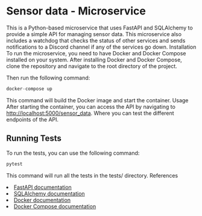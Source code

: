 
# Sensor data - Microservice

This is a Python-based microservice that uses FastAPI and SQLAlchemy to provide a simple API for managing sensor data. This microservice also includes a watchdog that checks the status of other services and sends notifications to a Discord channel if any of the services go down.
Installation
To run the microservice, you need to have Docker and Docker Compose installed on your system. After installing Docker and Docker Compose, clone the repository and navigate to the root directory of the project. 

Then run the following command:

```python
docker-compose up
```

This command will build the Docker image and start the container.
Usage
After starting the container, you can access the API by navigating to <a href="http://localhost:5000/docs" target="_new">http://localhost:5000/sensor_data</a>. Where you can test the different endpoints of the API.

## Running Tests
To run the tests, you can use the following command:
```python
pytest
```
This command will run all the tests in the tests/ directory.
References
<li><a href="https://fastapi.tiangolo.com/" target="_new">FastAPI documentation</a></li><li><a href="https://www.sqlalchemy.org/" target="_new">SQLAlchemy documentation</a></li><li><a href="https://docs.docker.com/" target="_new">Docker documentation</a></li><li><a href="https://docs.docker.com/compose/" target="_new">Docker Compose documentation</a></li>
